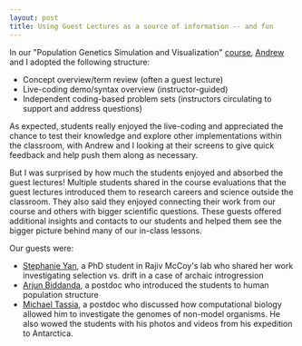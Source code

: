 ```yaml
---
layout: post
title: Using Guest Lectures as a source of information -- and fun 
---
```


In our  "Population Genetics Simulation and Visualization" [course](https://scarioscia.github.io/teaching/), [Andrew](https://andrew-bortvin.github.io/) and I adopted the following structure: 
- Concept overview/term review (often a guest lecture)
- Live-coding demo/syntax overview (instructor-guided)
- Independent coding-based problem sets (instructors circulating to support and address questions)

As expected, students really enjoyed the live-coding and appreciated the chance to test their knowledge and explore other implementations within the classroom, with Andrew and I looking at their screens to give quick feedback and help push them along as necessary. 

But I was surprised by how much the students enjoyed and absorbed the guest lectures! Multiple students shared in the course evaluations that the guest lectures introduced them to research careers and science outside the classroom. They also said they enjoyed connecting their work from our course and others with bigger scientific questions. These guests offered additional insights and contacts to our students and helped them see the bigger picture behind many of our in-class lessons.

Our guests were: 
- [Stephanie Yan](https://stephaniemyan.github.io/), a PhD student in Rajiv McCoy's lab who shared her work investigating selection vs. drift in a case of archaic introgression 
- [Arjun Biddanda](https://aabiddanda.github.io/), a postdoc who introduced the students to human population structure 
- [Michael Tassia](https://mtassia.github.io/), a postdoc who discussed how computational biology allowed him to investigate the genomes of non-model organisms. He also wowed the students with his photos and videos from his expedition to Antarctica. 

